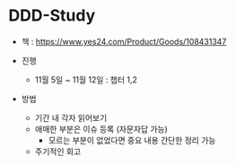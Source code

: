 # DDD-Study

- 책 : https://www.yes24.com/Product/Goods/108431347

- 진행
  - 11월 5일 ~ 11월 12일 : 챕터 1,2


- 방법
  - 기간 내 각자 읽어보기 
  - 애매한 부분은 이슈 등록 (자문자답 가능)
    - 모르는 부분이 없었다면 중요 내용 간단한 정리 가능
  - 주기적인 회고
